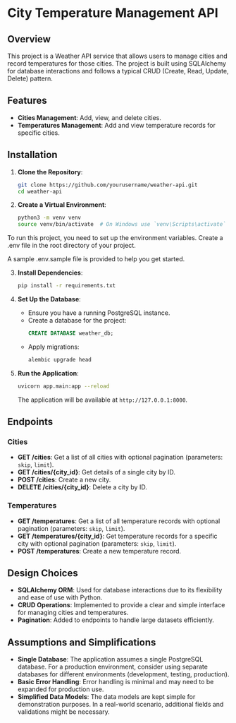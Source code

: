 # City Temperature Management API

## Overview

This project is a Weather API service that allows users to manage cities and record temperatures for those cities. The project is built using SQLAlchemy for database interactions and follows a typical CRUD (Create, Read, Update, Delete) pattern.

## Features

- **Cities Management**: Add, view, and delete cities.
- **Temperatures Management**: Add and view temperature records for specific cities.

## Installation

1. **Clone the Repository**:
    ```bash
    git clone https://github.com/yourusername/weather-api.git
    cd weather-api
    ```

2. **Create a Virtual Environment**:
    ```bash
    python3 -m venv venv
    source venv/bin/activate  # On Windows use `venv\Scripts\activate`
    ```
To run this project, you need to set up the environment variables. Create a .env file in the root directory of your project. 

A sample .env.sample file is provided to help you get started.

3. **Install Dependencies**:
    ```bash
    pip install -r requirements.txt
    ```

4. **Set Up the Database**:
    - Ensure you have a running PostgreSQL instance.
    - Create a database for the project:
        ```sql
        CREATE DATABASE weather_db;
        ```
    - Apply migrations:
        ```bash
        alembic upgrade head
        ```

5. **Run the Application**:
    ```bash
    uvicorn app.main:app --reload
    ```

    The application will be available at `http://127.0.0.1:8000`.

## Endpoints

### Cities

- **GET /cities**: Get a list of all cities with optional pagination (parameters: `skip`, `limit`).
- **GET /cities/{city_id}**: Get details of a single city by ID.
- **POST /cities**: Create a new city.
- **DELETE /cities/{city_id}**: Delete a city by ID.

### Temperatures

- **GET /temperatures**: Get a list of all temperature records with optional pagination (parameters: `skip`, `limit`).
- **GET /temperatures/{city_id}**: Get temperature records for a specific city with optional pagination (parameters: `skip`, `limit`).
- **POST /temperatures**: Create a new temperature record.

## Design Choices

- **SQLAlchemy ORM**: Used for database interactions due to its flexibility and ease of use with Python.
- **CRUD Operations**: Implemented to provide a clear and simple interface for managing cities and temperatures.
- **Pagination**: Added to endpoints to handle large datasets efficiently.

## Assumptions and Simplifications

- **Single Database**: The application assumes a single PostgreSQL database. For a production environment, consider using separate databases for different environments (development, testing, production).
- **Basic Error Handling**: Error handling is minimal and may need to be expanded for production use.
- **Simplified Data Models**: The data models are kept simple for demonstration purposes. In a real-world scenario, additional fields and validations might be necessary.
